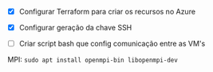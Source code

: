 - [x] Configurar Terraform para criar os recursos no Azure
- [x] Configurar geração da chave SSH
- [ ] Criar script bash que config comunicação entre as VM's


MPI: `sudo apt install openmpi-bin libopenmpi-dev`
